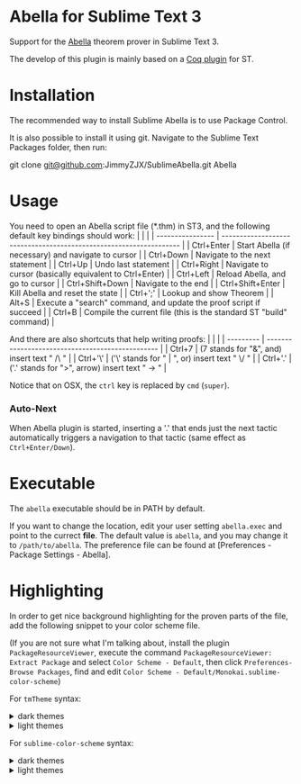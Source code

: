 Abella for Sublime Text 3
====
Support for the [Abella](https://abella-prover.org/) theorem prover in Sublime Text 3.

The develop of this plugin is mainly based on a [Coq plugin](https://github.com/whitequark/Sublime-Coq) for ST.

Installation
===
The recommended way to install Sublime Abella is to use Package Control.

It is also possible to install it using git. Navigate to the Sublime Text Packages folder, then run:

git clone git@github.com:JimmyZJX/SublimeAbella.git Abella

Usage
===
You need to open an Abella script file (*.thm) in ST3, and the following default key bindings should work:
|                  |                                                                    |
| ---------------- | ------------------------------------------------------------------ |
| Ctrl+Enter       | Start Abella (if necessary) and navigate to cursor                 |
| Ctrl+Down        | Navigate to the next statement                                     |
| Ctrl+Up          | Undo last statement                                                |
| Ctrl+Right       | Navigate to cursor (basically equivalent to Ctrl+Enter)            |
| Ctrl+Left        | Reload Abella, and go to cursor                                    |
| Ctrl+Shift+Down  | Navigate to the end                                                |
| Ctrl+Shift+Enter | Kill Abella and reset the state                                    |
| Ctrl+';'         | Lookup and show Theorem                                            |
| Alt+S            | Execute a "search" command, and update the proof script if succeed |
| Ctrl+B           | Compile the current file (this is the standard ST "build" command) |

And there are also shortcuts that help writing proofs:
|           |                                                  |
| --------- | ------------------------------------------------ |
| Ctrl+7    | (7 stands for "&", and) insert text " /\\ "      |
| Ctrl+'\\' | ('\\' stands for " \| ", or) insert text " \\/ " |
| Ctrl+'.'  | ('.' stands for ">", arrow) insert text " -> "   |

Notice that on OSX, the `ctrl` key is replaced by `cmd` (`super`).

### Auto-Next
When Abella plugin is started, inserting a '.' that ends just the next tactic automatically triggers a navigation to that tactic (same effect as `Ctrl+Enter/Down`).


Executable
===
The `abella` executable should be in PATH by default.

If you want to change the location, edit your user setting `abella.exec` and point to the currect **file**. The default value is `abella`, and you may change it to `/path/to/abella`.
The preference file can be found at [Preferences - Package Settings - Abella].

Highlighting
====

In order to get nice background highlighting for the proven parts of the file, add the following snippet to your color scheme file.

(If you are not sure what I'm talking about, install the plugin `PackageResourceViewer`, execute the command `PackageResourceViewer: Extract Package` and select `Color Scheme - Default`, then click `Preferences-Browse Packages`, find and edit `Color Scheme - Default/Monokai.sublime-color-scheme`)

For `tmTheme` syntax:

<details><summary>dark themes</summary><p>

```xml
<dict>
  <key>name</key>
  <string>Proven with Abella</string>
  <key>scope</key>
  <string>meta.abella.proven</string>
  <key>settings</key>
  <dict>
    <key>background</key>
    <string>#365A28</string>
    <key>foreground</key>
    <string>#51873C</string>
  </dict>
</dict>
```
</p></details>

<details><summary>light themes</summary><p>

```xml
<dict>
  <key>name</key>
  <string>Proven with Abella</string>
  <key>scope</key>
  <string>meta.abella.proven</string>
  <key>settings</key>
  <dict>
    <key>background</key>
    <string>#002800</string>
  </dict>
</dict>
```
</p></details>

For `sublime-color-scheme` syntax:

<details><summary>dark themes</summary><p>

```json
{
    "name": "Proven with Abella",
    "scope": "meta.abella.proven",
    "background": "#365A28",
    "foreground": "#51873C"
},
```
</p></details>

<details><summary>light themes</summary><p>

```json
{
    "name": "Proven with Abella",
    "scope": "meta.abella.proven",
    "background": "#002800",
},
```
</p></details>

